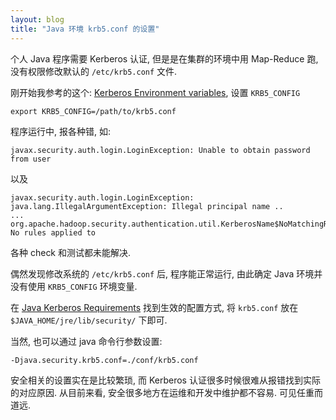 ```yaml
---
layout: blog
title: "Java 环境 krb5.conf 的设置"
---
```


个人 Java 程序需要 Kerberos 认证, 但是是在集群的环境中用 Map-Reduce 跑, 没有权限修改默认的 `/etc/krb5.conf` 文件.

刚开始我参考的这个: [Kerberos Environment variables](http://web.mit.edu/kerberos/krb5-current/doc/krb_admins/env_variables.html), 设置 `KRB5_CONFIG`

```
export KRB5_CONFIG=/path/to/krb5.conf
```

程序运行中, 报各种错, 如:

```
javax.security.auth.login.LoginException: Unable to obtain password from user
```

以及

```
javax.security.auth.login.LoginException: java.lang.IllegalArgumentException: Illegal principal name ..
...
org.apache.hadoop.security.authentication.util.KerberosName$NoMatchingRule: No rules applied to
```

各种 check 和测试都未能解决.

偶然发现修改系统的 `/etc/krb5.conf` 后, 程序能正常运行, 由此确定 Java 环境并没有使用 `KRB5_CONFIG` 环境变量.

在 [Java Kerberos Requirements](https://docs.oracle.com/javase/7/docs/technotes/guides/security/jgss/tutorials/KerberosReq.html) 找到生效的配置方式, 将 `krb5.conf` 放在 `$JAVA_HOME/jre/lib/security/` 下即可.

当然, 也可以通过 java 命令行参数设置:

```
-Djava.security.krb5.conf=./conf/krb5.conf
```

安全相关的设置实在是比较繁琐, 而 Kerberos 认证很多时候很难从报错找到实际的对应原因. 从目前来看, 安全很多地方在运维和开发中维护都不容易. 可见任重而道远.
